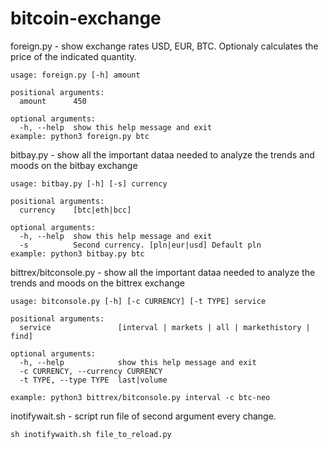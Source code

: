 # bitcoin-exchange

foreign.py - show exchange rates USD, EUR, BTC. Optionaly calculates the price of the indicated quantity.
```
usage: foreign.py [-h] amount

positional arguments:
  amount      450

optional arguments:
  -h, --help  show this help message and exit
example: python3 foreign.py btc
```

bitbay.py - show all the important dataa needed to analyze the trends and moods on the bitbay exchange
```
usage: bitbay.py [-h] [-s] currency

positional arguments:
  currency    [btc|eth|bcc]

optional arguments:
  -h, --help  show this help message and exit
  -s          Second currency. [pln|eur|usd] Default pln
example: python3 bitbay.py btc
```

bittrex/bitconsole.py - show all the important dataa needed to analyze the trends and moods on the bittrex exchange
```
usage: bitconsole.py [-h] [-c CURRENCY] [-t TYPE] service

positional arguments:
  service               [interval | markets | all | markethistory | find]

optional arguments:
  -h, --help            show this help message and exit
  -c CURRENCY, --currency CURRENCY
  -t TYPE, --type TYPE  last|volume

example: python3 bittrex/bitconsole.py interval -c btc-neo
```

inotifywait.sh - script run file of second argument every change.
```
sh inotifywaith.sh file_to_reload.py
```

